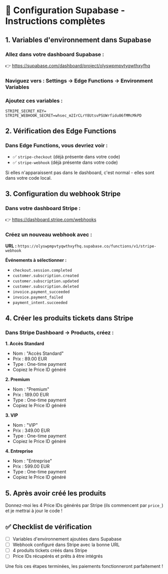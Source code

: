 # 🔧 Configuration Supabase - Instructions complètes

## 1. Variables d'environnement dans Supabase

### Allez dans votre dashboard Supabase :
👉 https://supabase.com/dashboard/project/olyswpmpvtyqwthxyfhq

### Naviguez vers : Settings → Edge Functions → Environment Variables

### Ajoutez ces variables :

```
STRIPE_SECRET_KEY=
STRIPE_WEBHOOK_SECRET=whsec_m2IrCLrY8UtsvPSUWrfidu06fMMcMkPD
```

## 2. Vérification des Edge Functions

### Dans Edge Functions, vous devriez voir :
- ✅ `stripe-checkout` (déjà présente dans votre code)
- ✅ `stripe-webhook` (déjà présente dans votre code)

Si elles n'apparaissent pas dans le dashboard, c'est normal - elles sont dans votre code local.

## 3. Configuration du webhook Stripe

### Dans votre dashboard Stripe :
👉 https://dashboard.stripe.com/webhooks

### Créez un nouveau webhook avec :
**URL :** `https://olyswpmpvtyqwthxyfhq.supabase.co/functions/v1/stripe-webhook`

**Événements à sélectionner :**
- `checkout.session.completed`
- `customer.subscription.created`
- `customer.subscription.updated` 
- `customer.subscription.deleted`
- `invoice.payment_succeeded`
- `invoice.payment_failed`
- `payment_intent.succeeded`

## 4. Créer les produits tickets dans Stripe

### Dans Stripe Dashboard → Products, créez :

**1. Accès Standard**
- Nom : "Accès Standard"
- Prix : 89.00 EUR
- Type : One-time payment
- Copiez le Price ID généré

**2. Premium**
- Nom : "Premium" 
- Prix : 189.00 EUR
- Type : One-time payment
- Copiez le Price ID généré

**3. VIP**
- Nom : "VIP"
- Prix : 349.00 EUR
- Type : One-time payment
- Copiez le Price ID généré

**4. Entreprise**
- Nom : "Entreprise"
- Prix : 599.00 EUR
- Type : One-time payment
- Copiez le Price ID généré

## 5. Après avoir créé les produits

Donnez-moi les 4 Price IDs générés par Stripe (ils commencent par `price_`) et je mettrai à jour le code !

## ✅ Checklist de vérification

- [ ] Variables d'environnement ajoutées dans Supabase
- [ ] Webhook configuré dans Stripe avec la bonne URL
- [ ] 4 produits tickets créés dans Stripe
- [ ] Price IDs récupérés et prêts à être intégrés

Une fois ces étapes terminées, les paiements fonctionneront parfaitement !